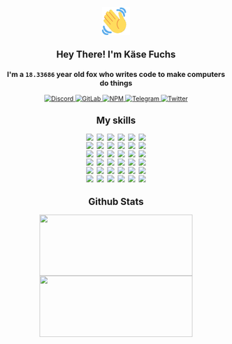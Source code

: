 <div><p align=center><img src=./resources/images/wave.gif width=64px height=64px></p><h2 align=center>Hey There! I'm Käse Fuchs</h2><h3 align=center>I'm a <code>18.33686</code> year old fox who writes code to make computers do things</h3><p align=center><a href=https://discord.com/users/507526681125322772><img alt=Discord src="https://img.shields.io/badge/Discord-5865F2?logo=discord&logoColor=white&style=flat-square#a1d16d192b49e47613295b308d04bbd2"> </a><a href=https://gitlab.com/kasefuchs><img alt=GitLab src="https://img.shields.io/badge/GitLab-330F63?logo=gitlab&logoColor=white&style=flat-square#a1d16d192b49e47613295b308d04bbd2"> </a><a href=https://npmjs.com/~kasefuchs><img alt=NPM src="https://img.shields.io/badge/NPM-CB3837?logo=npm&logoColor=white&style=flat-square#a1d16d192b49e47613295b308d04bbd2"> </a><a href=https://t.me/kasefuchs><img alt=Telegram src="https://img.shields.io/badge/Telegram-2CA5E0?logo=telegram&logoColor=white&style=flat-square#a1d16d192b49e47613295b308d04bbd2"> </a><a href=https://twitter.com/kasefuchs><img alt=Twitter src="https://img.shields.io/badge/Twitter-1DA1F2?logo=twitter&logoColor=white&style=flat-square#a1d16d192b49e47613295b308d04bbd2"></a></p><h2 align=center>My skills</h2><p align=center><a href=https://aws.amazon.com/ ><picture><source srcset="https://skillicons.dev/icons?i=aws&theme=dark#a1d16d192b49e47613295b308d04bbd2" media="(prefers-color-scheme: dark)"><source srcset="https://skillicons.dev/icons?i=aws&theme=light#a1d16d192b49e47613295b308d04bbd2" media="(prefers-color-scheme: light), (prefers-color-scheme: no-preference)"><img src="https://skillicons.dev/icons?i=aws&theme=light#a1d16d192b49e47613295b308d04bbd2"></picture></a>&nbsp;&nbsp;<a href=https://en.wikipedia.org/wiki/Bash_(Unix_shell)><picture><source srcset="https://skillicons.dev/icons?i=bash&theme=dark#a1d16d192b49e47613295b308d04bbd2" media="(prefers-color-scheme: dark)"><source srcset="https://skillicons.dev/icons?i=bash&theme=light#a1d16d192b49e47613295b308d04bbd2" media="(prefers-color-scheme: light), (prefers-color-scheme: no-preference)"><img src="https://skillicons.dev/icons?i=bash&theme=light#a1d16d192b49e47613295b308d04bbd2"></picture></a>&nbsp;&nbsp;<a href=https://discord.com/developers/docs><picture><source srcset="https://skillicons.dev/icons?i=bots&theme=dark#a1d16d192b49e47613295b308d04bbd2" media="(prefers-color-scheme: dark)"><source srcset="https://skillicons.dev/icons?i=bots&theme=light#a1d16d192b49e47613295b308d04bbd2" media="(prefers-color-scheme: light), (prefers-color-scheme: no-preference)"><img src="https://skillicons.dev/icons?i=bots&theme=light#a1d16d192b49e47613295b308d04bbd2"></picture></a>&nbsp;&nbsp;<a href=https://www.cloudflare.com/ ><picture><source srcset="https://skillicons.dev/icons?i=cloudflare&theme=dark#a1d16d192b49e47613295b308d04bbd2" media="(prefers-color-scheme: dark)"><source srcset="https://skillicons.dev/icons?i=cloudflare&theme=light#a1d16d192b49e47613295b308d04bbd2" media="(prefers-color-scheme: light), (prefers-color-scheme: no-preference)"><img src="https://skillicons.dev/icons?i=cloudflare&theme=light#a1d16d192b49e47613295b308d04bbd2"></picture></a>&nbsp;&nbsp;<a href=https://en.wikipedia.org/wiki/CSS><picture><source srcset="https://skillicons.dev/icons?i=css&theme=dark#a1d16d192b49e47613295b308d04bbd2" media="(prefers-color-scheme: dark)"><source srcset="https://skillicons.dev/icons?i=css&theme=light#a1d16d192b49e47613295b308d04bbd2" media="(prefers-color-scheme: light), (prefers-color-scheme: no-preference)"><img src="https://skillicons.dev/icons?i=css&theme=light#a1d16d192b49e47613295b308d04bbd2"></picture></a>&nbsp;&nbsp;<a href=https://www.docker.com/ ><picture><source srcset="https://skillicons.dev/icons?i=docker&theme=dark#a1d16d192b49e47613295b308d04bbd2" media="(prefers-color-scheme: dark)"><source srcset="https://skillicons.dev/icons?i=docker&theme=light#a1d16d192b49e47613295b308d04bbd2" media="(prefers-color-scheme: light), (prefers-color-scheme: no-preference)"><img src="https://skillicons.dev/icons?i=docker&theme=light#a1d16d192b49e47613295b308d04bbd2"></picture></a><br><a href=https://www.electronjs.org/ ><picture><source srcset="https://skillicons.dev/icons?i=electron&theme=dark#a1d16d192b49e47613295b308d04bbd2" media="(prefers-color-scheme: dark)"><source srcset="https://skillicons.dev/icons?i=electron&theme=light#a1d16d192b49e47613295b308d04bbd2" media="(prefers-color-scheme: light), (prefers-color-scheme: no-preference)"><img src="https://skillicons.dev/icons?i=electron&theme=light#a1d16d192b49e47613295b308d04bbd2"></picture></a>&nbsp;&nbsp;<a href=https://expressjs.com/ ><picture><source srcset="https://skillicons.dev/icons?i=express&theme=dark#a1d16d192b49e47613295b308d04bbd2" media="(prefers-color-scheme: dark)"><source srcset="https://skillicons.dev/icons?i=express&theme=light#a1d16d192b49e47613295b308d04bbd2" media="(prefers-color-scheme: light), (prefers-color-scheme: no-preference)"><img src="https://skillicons.dev/icons?i=express&theme=light#a1d16d192b49e47613295b308d04bbd2"></picture></a>&nbsp;&nbsp;<a href=https://www.figma.com/ ><picture><source srcset="https://skillicons.dev/icons?i=figma&theme=dark#a1d16d192b49e47613295b308d04bbd2" media="(prefers-color-scheme: dark)"><source srcset="https://skillicons.dev/icons?i=figma&theme=light#a1d16d192b49e47613295b308d04bbd2" media="(prefers-color-scheme: light), (prefers-color-scheme: no-preference)"><img src="https://skillicons.dev/icons?i=figma&theme=light#a1d16d192b49e47613295b308d04bbd2"></picture></a>&nbsp;&nbsp;<a href=https://firebase.google.com/ ><picture><source srcset="https://skillicons.dev/icons?i=firebase&theme=dark#a1d16d192b49e47613295b308d04bbd2" media="(prefers-color-scheme: dark)"><source srcset="https://skillicons.dev/icons?i=firebase&theme=light#a1d16d192b49e47613295b308d04bbd2" media="(prefers-color-scheme: light), (prefers-color-scheme: no-preference)"><img src="https://skillicons.dev/icons?i=firebase&theme=light#a1d16d192b49e47613295b308d04bbd2"></picture></a>&nbsp;&nbsp;<a href=https://flask.palletsprojects.com/ ><picture><source srcset="https://skillicons.dev/icons?i=flask&theme=dark#a1d16d192b49e47613295b308d04bbd2" media="(prefers-color-scheme: dark)"><source srcset="https://skillicons.dev/icons?i=flask&theme=light#a1d16d192b49e47613295b308d04bbd2" media="(prefers-color-scheme: light), (prefers-color-scheme: no-preference)"><img src="https://skillicons.dev/icons?i=flask&theme=light#a1d16d192b49e47613295b308d04bbd2"></picture></a>&nbsp;&nbsp;<a href=https://cloud.google.com/ ><picture><source srcset="https://skillicons.dev/icons?i=gcp&theme=dark#a1d16d192b49e47613295b308d04bbd2" media="(prefers-color-scheme: dark)"><source srcset="https://skillicons.dev/icons?i=gcp&theme=light#a1d16d192b49e47613295b308d04bbd2" media="(prefers-color-scheme: light), (prefers-color-scheme: no-preference)"><img src="https://skillicons.dev/icons?i=gcp&theme=light#a1d16d192b49e47613295b308d04bbd2"></picture></a><br><a href=https://git-scm.com/ ><picture><source srcset="https://skillicons.dev/icons?i=git&theme=dark#a1d16d192b49e47613295b308d04bbd2" media="(prefers-color-scheme: dark)"><source srcset="https://skillicons.dev/icons?i=git&theme=light#a1d16d192b49e47613295b308d04bbd2" media="(prefers-color-scheme: light), (prefers-color-scheme: no-preference)"><img src="https://skillicons.dev/icons?i=git&theme=light#a1d16d192b49e47613295b308d04bbd2"></picture></a>&nbsp;&nbsp;<a href=https://github.com/ ><picture><source srcset="https://skillicons.dev/icons?i=github&theme=dark#a1d16d192b49e47613295b308d04bbd2" media="(prefers-color-scheme: dark)"><source srcset="https://skillicons.dev/icons?i=github&theme=light#a1d16d192b49e47613295b308d04bbd2" media="(prefers-color-scheme: light), (prefers-color-scheme: no-preference)"><img src="https://skillicons.dev/icons?i=github&theme=light#a1d16d192b49e47613295b308d04bbd2"></picture></a>&nbsp;&nbsp;<a href=https://gitlab.com/ ><picture><source srcset="https://skillicons.dev/icons?i=gitlab&theme=dark#a1d16d192b49e47613295b308d04bbd2" media="(prefers-color-scheme: dark)"><source srcset="https://skillicons.dev/icons?i=gitlab&theme=light#a1d16d192b49e47613295b308d04bbd2" media="(prefers-color-scheme: light), (prefers-color-scheme: no-preference)"><img src="https://skillicons.dev/icons?i=gitlab&theme=light#a1d16d192b49e47613295b308d04bbd2"></picture></a>&nbsp;&nbsp;<a href=https://www.heroku.com/ ><picture><source srcset="https://skillicons.dev/icons?i=heroku&theme=dark#a1d16d192b49e47613295b308d04bbd2" media="(prefers-color-scheme: dark)"><source srcset="https://skillicons.dev/icons?i=heroku&theme=light#a1d16d192b49e47613295b308d04bbd2" media="(prefers-color-scheme: light), (prefers-color-scheme: no-preference)"><img src="https://skillicons.dev/icons?i=heroku&theme=light#a1d16d192b49e47613295b308d04bbd2"></picture></a>&nbsp;&nbsp;<a href=https://en.wikipedia.org/wiki/HTML><picture><source srcset="https://skillicons.dev/icons?i=html&theme=dark#a1d16d192b49e47613295b308d04bbd2" media="(prefers-color-scheme: dark)"><source srcset="https://skillicons.dev/icons?i=html&theme=light#a1d16d192b49e47613295b308d04bbd2" media="(prefers-color-scheme: light), (prefers-color-scheme: no-preference)"><img src="https://skillicons.dev/icons?i=html&theme=light#a1d16d192b49e47613295b308d04bbd2"></picture></a>&nbsp;&nbsp;<a href=https://en.wikipedia.org/wiki/JavaScript><picture><source srcset="https://skillicons.dev/icons?i=js&theme=dark#a1d16d192b49e47613295b308d04bbd2" media="(prefers-color-scheme: dark)"><source srcset="https://skillicons.dev/icons?i=js&theme=light#a1d16d192b49e47613295b308d04bbd2" media="(prefers-color-scheme: light), (prefers-color-scheme: no-preference)"><img src="https://skillicons.dev/icons?i=js&theme=light#a1d16d192b49e47613295b308d04bbd2"></picture></a><br><a href=https://en.wikipedia.org/wiki/Linux><picture><source srcset="https://skillicons.dev/icons?i=linux&theme=dark#a1d16d192b49e47613295b308d04bbd2" media="(prefers-color-scheme: dark)"><source srcset="https://skillicons.dev/icons?i=linux&theme=light#a1d16d192b49e47613295b308d04bbd2" media="(prefers-color-scheme: light), (prefers-color-scheme: no-preference)"><img src="https://skillicons.dev/icons?i=linux&theme=light#a1d16d192b49e47613295b308d04bbd2"></picture></a>&nbsp;&nbsp;<a href=https://mui.com/ ><picture><source srcset="https://skillicons.dev/icons?i=materialui&theme=dark#a1d16d192b49e47613295b308d04bbd2" media="(prefers-color-scheme: dark)"><source srcset="https://skillicons.dev/icons?i=materialui&theme=light#a1d16d192b49e47613295b308d04bbd2" media="(prefers-color-scheme: light), (prefers-color-scheme: no-preference)"><img src="https://skillicons.dev/icons?i=materialui&theme=light#a1d16d192b49e47613295b308d04bbd2"></picture></a>&nbsp;&nbsp;<a href=https://en.wikipedia.org/wiki/Markdown><picture><source srcset="https://skillicons.dev/icons?i=md&theme=dark#a1d16d192b49e47613295b308d04bbd2" media="(prefers-color-scheme: dark)"><source srcset="https://skillicons.dev/icons?i=md&theme=light#a1d16d192b49e47613295b308d04bbd2" media="(prefers-color-scheme: light), (prefers-color-scheme: no-preference)"><img src="https://skillicons.dev/icons?i=md&theme=light#a1d16d192b49e47613295b308d04bbd2"></picture></a>&nbsp;&nbsp;<a href=https://www.mongodb.com/ ><picture><source srcset="https://skillicons.dev/icons?i=mongodb&theme=dark#a1d16d192b49e47613295b308d04bbd2" media="(prefers-color-scheme: dark)"><source srcset="https://skillicons.dev/icons?i=mongodb&theme=light#a1d16d192b49e47613295b308d04bbd2" media="(prefers-color-scheme: light), (prefers-color-scheme: no-preference)"><img src="https://skillicons.dev/icons?i=mongodb&theme=light#a1d16d192b49e47613295b308d04bbd2"></picture></a>&nbsp;&nbsp;<a href=https://www.mysql.com/ ><picture><source srcset="https://skillicons.dev/icons?i=mysql&theme=dark#a1d16d192b49e47613295b308d04bbd2" media="(prefers-color-scheme: dark)"><source srcset="https://skillicons.dev/icons?i=mysql&theme=light#a1d16d192b49e47613295b308d04bbd2" media="(prefers-color-scheme: light), (prefers-color-scheme: no-preference)"><img src="https://skillicons.dev/icons?i=mysql&theme=light#a1d16d192b49e47613295b308d04bbd2"></picture></a>&nbsp;&nbsp;<a href=https://nextjs.org/ ><picture><source srcset="https://skillicons.dev/icons?i=nextjs&theme=dark#a1d16d192b49e47613295b308d04bbd2" media="(prefers-color-scheme: dark)"><source srcset="https://skillicons.dev/icons?i=nextjs&theme=light#a1d16d192b49e47613295b308d04bbd2" media="(prefers-color-scheme: light), (prefers-color-scheme: no-preference)"><img src="https://skillicons.dev/icons?i=nextjs&theme=light#a1d16d192b49e47613295b308d04bbd2"></picture></a><br><a href=https://nodejs.org/en/ ><picture><source srcset="https://skillicons.dev/icons?i=nodejs&theme=dark#a1d16d192b49e47613295b308d04bbd2" media="(prefers-color-scheme: dark)"><source srcset="https://skillicons.dev/icons?i=nodejs&theme=light#a1d16d192b49e47613295b308d04bbd2" media="(prefers-color-scheme: light), (prefers-color-scheme: no-preference)"><img src="https://skillicons.dev/icons?i=nodejs&theme=light#a1d16d192b49e47613295b308d04bbd2"></picture></a>&nbsp;&nbsp;<a href=https://www.postgresql.org/ ><picture><source srcset="https://skillicons.dev/icons?i=postgres&theme=dark#a1d16d192b49e47613295b308d04bbd2" media="(prefers-color-scheme: dark)"><source srcset="https://skillicons.dev/icons?i=postgres&theme=light#a1d16d192b49e47613295b308d04bbd2" media="(prefers-color-scheme: light), (prefers-color-scheme: no-preference)"><img src="https://skillicons.dev/icons?i=postgres&theme=light#a1d16d192b49e47613295b308d04bbd2"></picture></a>&nbsp;&nbsp;<a href=https://learn.microsoft.com/en-us/powershell/ ><picture><source srcset="https://skillicons.dev/icons?i=powershell&theme=dark#a1d16d192b49e47613295b308d04bbd2" media="(prefers-color-scheme: dark)"><source srcset="https://skillicons.dev/icons?i=powershell&theme=light#a1d16d192b49e47613295b308d04bbd2" media="(prefers-color-scheme: light), (prefers-color-scheme: no-preference)"><img src="https://skillicons.dev/icons?i=powershell&theme=light#a1d16d192b49e47613295b308d04bbd2"></picture></a>&nbsp;&nbsp;<a href=https://www.python.org/ ><picture><source srcset="https://skillicons.dev/icons?i=py&theme=dark#a1d16d192b49e47613295b308d04bbd2" media="(prefers-color-scheme: dark)"><source srcset="https://skillicons.dev/icons?i=py&theme=light#a1d16d192b49e47613295b308d04bbd2" media="(prefers-color-scheme: light), (prefers-color-scheme: no-preference)"><img src="https://skillicons.dev/icons?i=py&theme=light#a1d16d192b49e47613295b308d04bbd2"></picture></a>&nbsp;&nbsp;<a href=https://www.raspberrypi.org/ ><picture><source srcset="https://skillicons.dev/icons?i=raspberrypi&theme=dark#a1d16d192b49e47613295b308d04bbd2" media="(prefers-color-scheme: dark)"><source srcset="https://skillicons.dev/icons?i=raspberrypi&theme=light#a1d16d192b49e47613295b308d04bbd2" media="(prefers-color-scheme: light), (prefers-color-scheme: no-preference)"><img src="https://skillicons.dev/icons?i=raspberrypi&theme=light#a1d16d192b49e47613295b308d04bbd2"></picture></a>&nbsp;&nbsp;<a href=https://reactjs.org/ ><picture><source srcset="https://skillicons.dev/icons?i=react&theme=dark#a1d16d192b49e47613295b308d04bbd2" media="(prefers-color-scheme: dark)"><source srcset="https://skillicons.dev/icons?i=react&theme=light#a1d16d192b49e47613295b308d04bbd2" media="(prefers-color-scheme: light), (prefers-color-scheme: no-preference)"><img src="https://skillicons.dev/icons?i=react&theme=light#a1d16d192b49e47613295b308d04bbd2"></picture></a><br><a href=https://redux.js.org/ ><picture><source srcset="https://skillicons.dev/icons?i=redux&theme=dark#a1d16d192b49e47613295b308d04bbd2" media="(prefers-color-scheme: dark)"><source srcset="https://skillicons.dev/icons?i=redux&theme=light#a1d16d192b49e47613295b308d04bbd2" media="(prefers-color-scheme: light), (prefers-color-scheme: no-preference)"><img src="https://skillicons.dev/icons?i=redux&theme=light#a1d16d192b49e47613295b308d04bbd2"></picture></a>&nbsp;&nbsp;<a href=https://en.wikipedia.org/wiki/Regular_expression><picture><source srcset="https://skillicons.dev/icons?i=regex&theme=dark#a1d16d192b49e47613295b308d04bbd2" media="(prefers-color-scheme: dark)"><source srcset="https://skillicons.dev/icons?i=regex&theme=light#a1d16d192b49e47613295b308d04bbd2" media="(prefers-color-scheme: light), (prefers-color-scheme: no-preference)"><img src="https://skillicons.dev/icons?i=regex&theme=light#a1d16d192b49e47613295b308d04bbd2"></picture></a>&nbsp;&nbsp;<a href=https://en.wikipedia.org/wiki/Sass_(stylesheet_language)><picture><source srcset="https://skillicons.dev/icons?i=sass&theme=dark#a1d16d192b49e47613295b308d04bbd2" media="(prefers-color-scheme: dark)"><source srcset="https://skillicons.dev/icons?i=sass&theme=light#a1d16d192b49e47613295b308d04bbd2" media="(prefers-color-scheme: light), (prefers-color-scheme: no-preference)"><img src="https://skillicons.dev/icons?i=sass&theme=light#a1d16d192b49e47613295b308d04bbd2"></picture></a>&nbsp;&nbsp;<a href=https://www.typescriptlang.org/ ><picture><source srcset="https://skillicons.dev/icons?i=ts&theme=dark#a1d16d192b49e47613295b308d04bbd2" media="(prefers-color-scheme: dark)"><source srcset="https://skillicons.dev/icons?i=ts&theme=light#a1d16d192b49e47613295b308d04bbd2" media="(prefers-color-scheme: light), (prefers-color-scheme: no-preference)"><img src="https://skillicons.dev/icons?i=ts&theme=light#a1d16d192b49e47613295b308d04bbd2"></picture></a>&nbsp;&nbsp;<a href=https://unity.com/ ><picture><source srcset="https://skillicons.dev/icons?i=unity&theme=dark#a1d16d192b49e47613295b308d04bbd2" media="(prefers-color-scheme: dark)"><source srcset="https://skillicons.dev/icons?i=unity&theme=light#a1d16d192b49e47613295b308d04bbd2" media="(prefers-color-scheme: light), (prefers-color-scheme: no-preference)"><img src="https://skillicons.dev/icons?i=unity&theme=light#a1d16d192b49e47613295b308d04bbd2"></picture></a>&nbsp;&nbsp;<a href=https://workers.cloudflare.com/ ><picture><source srcset="https://skillicons.dev/icons?i=workers&theme=dark#a1d16d192b49e47613295b308d04bbd2" media="(prefers-color-scheme: dark)"><source srcset="https://skillicons.dev/icons?i=workers&theme=light#a1d16d192b49e47613295b308d04bbd2" media="(prefers-color-scheme: light), (prefers-color-scheme: no-preference)"><img src="https://skillicons.dev/icons?i=workers&theme=light#a1d16d192b49e47613295b308d04bbd2"></picture></a><br></p><h2 align=center>Github Stats</h2><p align=center><picture><source srcset="https://github-readme-stats-kasefuchs.vercel.app/api/?count_private=true&hide_border=true&hide_rank=true&line_height=20&hide_title=true&username=Kasefuchs&theme=dark#a1d16d192b49e47613295b308d04bbd2" media="(prefers-color-scheme: dark)"><source srcset="https://github-readme-stats-kasefuchs.vercel.app/api/?count_private=true&hide_border=true&hide_rank=true&line_height=20&hide_title=true&username=Kasefuchs&theme=light#a1d16d192b49e47613295b308d04bbd2" media="(prefers-color-scheme: light), (prefers-color-scheme: no-preference)"><img align=middle width=350 height=140 src="https://github-readme-stats-kasefuchs.vercel.app/api/?count_private=true&hide_border=true&hide_rank=true&line_height=20&hide_title=true&username=Kasefuchs&theme=light#a1d16d192b49e47613295b308d04bbd2"></picture><picture><source srcset="https://github-readme-stats-kasefuchs.vercel.app/api/top-langs/?count_private=true&hide_border=true&layout=compact&username=Kasefuchs&theme=dark#a1d16d192b49e47613295b308d04bbd2" media="(prefers-color-scheme: dark)"><source srcset="https://github-readme-stats-kasefuchs.vercel.app/api/top-langs/?count_private=true&hide_border=true&layout=compact&username=Kasefuchs&theme=light#a1d16d192b49e47613295b308d04bbd2" media="(prefers-color-scheme: light), (prefers-color-scheme: no-preference)"><img align=middle width=350 height=140 src="https://github-readme-stats-kasefuchs.vercel.app/api/top-langs/?count_private=true&hide_border=true&layout=compact&username=Kasefuchs&theme=light#a1d16d192b49e47613295b308d04bbd2"></picture></p><img src="https://hit.yhype.me/github/profile?user_id=64592097#a1d16d192b49e47613295b308d04bbd2" alt=""></div>